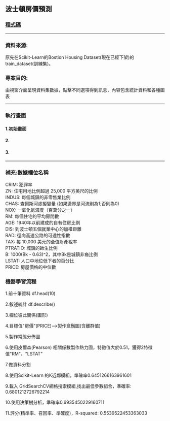 ## 波士頓房價預測

### [程式碼](https://github.com/TedTian0502/Ted_window/blob/main/%E9%A1%9E%E5%88%A5/HW/issue264/window.py)

---

### 資料來源:
原先在Scikit-Learn的Bostion Housing Dataset(現在已經下架)的train_dataset(訓練集)。

### 專案目的: 
由視窗介面呈現資料集數據，點擊不同選項得到訊息，內容包含統計資料和各種圖表

---

### 執行畫面

#### 1.初始畫面

#### 2.

#### 3.

---

### 補充:數據欄位名稱
CRIM: 犯罪率  
ZN: 住宅用地比例超過 25,000 平方英尺的比例  
INDUS: 每個城鎮的非零售業比例  
CHAS: 查爾斯河虛擬變量 (如果邊界是河流則為1;否則為0)  
NOX: 一氧化氮濃度（百萬分之一）  
RM: 每個住宅的平均房間數  
AGE: 1940年以前建成的自有住房比例  
DIS: 到波士頓五個就業中心的加權距離  
RAD: 徑向高速公路的可達性指數  
TAX: 每 10,000 美元的全值財產稅率  
PTRATIO: 城鎮的師生比例  
B: 1000(Bk - 0.63)^2，其中Bk是城鎮非裔比例  
LSTAT: 人口中地位低下者的百分比  
PRICE: 房屋價格的中位數

### 機器學習流程
1.前十筆資料 df.head(10)

2.敘述統計 df.describe()

3.欄位彼此關係(圖形)

4.目標值"房價"(PRICE)-->製作盒鬚圖(含離群值)

5.製作常態分佈圖

6.使用皮爾森(Pearson) 相關係數製作熱力圖，特徵值大於0.51，獲得2特徵值"RM"、"LSTAT"

7.做資料分割

8.使用Scikit-Learn 的K近鄰模組，準確率0.6451266163961601

9.載入 GridSearchCV網格搜索模組,找出最佳參數組合，準確率: 0.6801212726792214

10.使用決策樹分析，準確率0.6935450229160711

11.評分(精準率、召回率、準確度)，R-squared: 0.5539522453363033